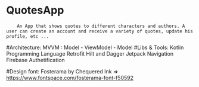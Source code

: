 # QuotesApp
        An App that shows quotes to different characters and authors. A user can create an account and receive a variety of quotes, update his profile, etc ... 
#Architecture:
    MVVM : Model - ViewModel - Model
#Libs & Tools:
    Kotlin Programming Language
    Retrofit
    Hilt and Dagger
    Jetpack Navigation
    Firebase Authetification
    
#Design
    font: Fosterama by Chequered Ink => https://www.fontspace.com/fosterama-font-f50592

